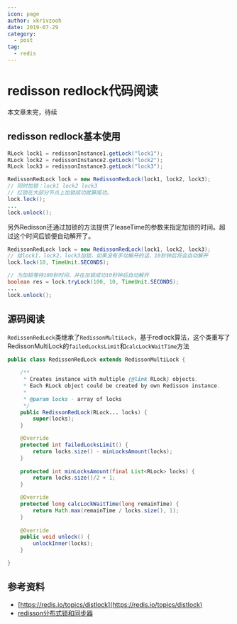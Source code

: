 ```yaml
---
icon: page
author: xkrivzooh
date: 2019-07-29
category:
  - post
tag:
  - redis
---
```


# redisson redlock代码阅读

本文章未完，待续

## redisson redlock基本使用

```java
RLock lock1 = redissonInstance1.getLock("lock1");
RLock lock2 = redissonInstance2.getLock("lock2");
RLock lock3 = redissonInstance3.getLock("lock3");

RedissonRedLock lock = new RedissonRedLock(lock1, lock2, lock3);
// 同时加锁：lock1 lock2 lock3
// 红锁在大部分节点上加锁成功就算成功。
lock.lock();
...
lock.unlock();
```

另外Redisson还通过加锁的方法提供了leaseTime的参数来指定加锁的时间。超过这个时间后锁便自动解开了。

```java
RedissonRedLock lock = new RedissonRedLock(lock1, lock2, lock3);
// 给lock1，lock2，lock3加锁，如果没有手动解开的话，10秒钟后将会自动解开
lock.lock(10, TimeUnit.SECONDS);

// 为加锁等待100秒时间，并在加锁成功10秒钟后自动解开
boolean res = lock.tryLock(100, 10, TimeUnit.SECONDS);
...
lock.unlock();
```

## 源码阅读

`RedissonRedLock`类继承了`RedissonMultiLock`，基于redlock算法，这个类重写了RedissonMultiLock的`failedLocksLimit`和`calcLockWaitTime`方法

```java
public class RedissonRedLock extends RedissonMultiLock {

    /**
     * Creates instance with multiple {@link RLock} objects.
     * Each RLock object could be created by own Redisson instance.
     *
     * @param locks - array of locks
     */
    public RedissonRedLock(RLock... locks) {
        super(locks);
    }

    @Override
    protected int failedLocksLimit() {
        return locks.size() - minLocksAmount(locks);
    }
    
    protected int minLocksAmount(final List<RLock> locks) {
        return locks.size()/2 + 1;
    }

    @Override
    protected long calcLockWaitTime(long remainTime) {
        return Math.max(remainTime / locks.size(), 1);
    }
    
    @Override
    public void unlock() {
        unlockInner(locks);
    }

}
```


## 参考资料

- [https://redis.io/topics/distlock](https://redis.io/topics/distlock)
- [redisson分布式锁和同步器](https://github.com/redisson/redisson/wiki/8.-%E5%88%86%E5%B8%83%E5%BC%8F%E9%94%81%E5%92%8C%E5%90%8C%E6%AD%A5%E5%99%A8)




